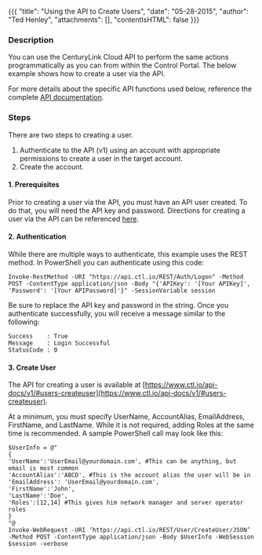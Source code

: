 {{{
  "title": "Using the API to Create Users",
  "date": "05-28-2015",
  "author": "Ted Henley",
  "attachments": [],
  "contentIsHTML": false
}}}

### Description
You can use the CenturyLink Cloud API to perform the same actions programmatically as you can from within the Control Portal. The below example shows how to create a user via the API.

For more details about the specific API functions used below, reference the complete [API documentation](https://www.ctl.io/api-docs/v1/).

### Steps
There are two steps to creating a user.  

1. Authenticate to the API (v1) using an account with appropriate permissions to create a user in the target account.  
2. Create the account.

#### 1. Prerequisites
Prior to creating a user via the API, you must have an API user created. To do that, you will need the API key and password.  Directions for creating a user via the API can be referenced [here](creating-users.md).

#### 2. Authentication
While there are multiple ways to authenticate, this example uses the REST method. In PowerShell you can authenticate using this code:
  ```
  Invoke-RestMethod -URI "https://api.ctl.io/REST/Auth/Logon" -Method POST -ContentType application/json -Body "{'APIKey': '[Your APIKey]', 'Password': '[Your APIPassword]'}" -SessionVariable session
  ```

Be sure to replace the API key and password in the string. Once you authenticate successfully, you will receive a message similar to the following:
  ```
  Success    : True
  Message    : Login Successful
  StatusCode : 0
  ```
#### 3. Create User
The API for creating a user is available at [https://www.ctl.io/api-docs/v1/#users-createuser](https://www.ctl.io/api-docs/v1/#users-createuser).

At a minimum, you must specify UserName, AccountAlias, EmailAddress, FirstName, and LastName. While it is not required, adding Roles at the same time is recommended. A sample PowerShell call may look like this:
  ```
  $UserInfo = @"
  {
  'UserName':'UserEmail@yourdomain.com', #This can be anything, but email is most common
  'AccountAlias':'ABCD', #This is the account alias the user will be in
  'EmailAddress': 'UserEmail@yourdomain.com',
  'FirstName':'John',
  'LastName':'Doe',
  'Roles':[12,14] #This gives him network manager and server operator roles
  }
  "@
  Invoke-WebRequest -URI ‘https://api.ctl.io/REST/User/CreateUser/JSON’ -Method POST -ContentType application/json -Body $UserInfo -WebSession $session -verbose
  ```

